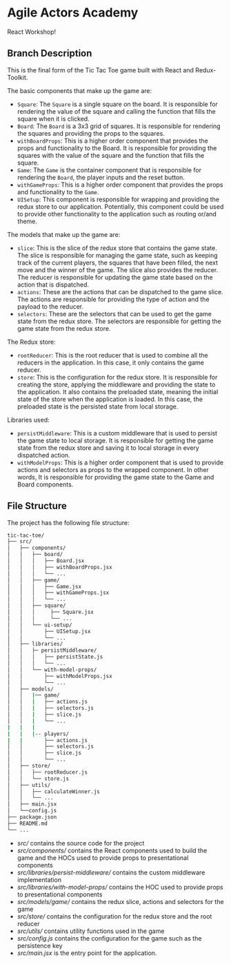 # Agile Actors Academy

React Workshop!

## Branch Description

This is the final form of the Tic Tac Toe game built with React and Redux-Toolkit.

The basic components that make up the game are:

- `Square`: The `Square` is a single square on the board. It is responsible for rendering the value of the square and calling the function that fills the square when it is clicked.
- `Board`: The `Board` is a 3x3 grid of squares. It is responsible for rendering the squares and providing the props to the squares.
- `withBoardProps`: This is a higher order component that provides the props and functionality to the Board. It is responsible for providing the squares with the value of the square and the function that fills the square.
- `Game`: The `Game` is the container component that is responsible for rendering the `Board`, the player inputs and the reset button.
- `withGameProps`: This is a higher order component that provides the props and functionality to the `Game`.
- `UISetup`: This component is responsible for wrapping and providing the redux store to our application. Potentially, this component could be used to provide other functionality to the application such as routing or/and theme.

The models that make up the game are:

- `slice`: This is the slice of the redux store that contains the game state. The slice is responsible for managing the game state, such as keeping track of the current players, the squares that have been filled, the next move and the winner of the game. The slice also provides the reducer. The reducer is responsible for updating the game state based on the action that is dispatched.
- `actions`: These are the actions that can be dispatched to the game slice. The actions are responsible for providing the type of action and the payload to the reducer.
- `selectors`: These are the selectors that can be used to get the game state from the redux store. The selectors are responsible for getting the game state from the redux store.

The Redux store:

- `rootReducer`: This is the root reducer that is used to combine all the reducers in the application. In this case, it only contains the game reducer.
- `store`: This is the configuration for the redux store. It is responsible for creating the store, applying the middleware and providing the state to the application. It also contains the preloaded state, meaning the initial state of the store when the application is loaded. In this case, the preloaded state is the persisted state from local storage.

Libraries used:

- `persistMiddleware`: This is a custom middleware that is used to persist the game state to local storage. It is responsible for getting the game state from the redux store and saving it to local storage in every dispatched action.
- `withModelProps`: This is a higher order component that is used to provide actions and selectors as props to the wrapped component. In other words, It is responsible for providing the game state to the Game and Board components.

## File Structure

The project has the following file structure:

```bash
tic-tac-toe/
├── src/
│   ├── components/
│   │   ├── board/
│   │   │   ├── Board.jsx
│   │   │   ├── withBoardProps.jsx
│   │   │   └── ...
│   │   ├── game/
│   │   │   ├── Game.jsx
│   │   │   ├── withGameProps.jsx
│   │   │   └── ...
│   │   ├── square/
│   │   │     ├── Square.jsx
│   │   │     └── ...
│   │   └── ui-setup/
│   │       ├── UISetup.jsx
│   │       └── ...
│   ├── libraries/
│   │   ├─ persistMiddleware/
│   │   │   ├── persistState.js
│   │   │   └── ...
│   │   └── with-model-props/
│   │       ├── withModelProps.jsx
│   │       └── ...
│   ├── models/
│   │   |── game/
│   │   |   ├── actions.js
│   │   |   ├── selectors.js
│   │   |   ├── slice.js
│   │   |   └── ...
|   |   |
|   |   |-- players/
|   |       ├── actions.js
│   │       ├── selectors.js
│   │       ├── slice.js
│   │       └── ...
│   ├── store/
│   │   ├── rootReducer.js
│   │   └── store.js
│   ├── utils/
│   │   ├── calculateWinner.js
│   │   └── ...
│   ├── main.jsx
│   └──config.js
├── package.json
├── README.md
└── ...
```

- _src/_ contains the source code for the project
- _src/components/_ contains the React components used to build the game and the HOCs used to provide props to presentational components
- _src/libraries/persist-middleware/_ contains the custom middleware implementation
- _src/libraries/with-model-props/_ contains the HOC used to provide props to presentational components
- _src/models/game/_ contains the redux slice, actions and selectors for the game
- _src/store/_ contains the configuration for the redux store and the root reducer
- _src/utils/_ contains utility functions used in the game
- _src/config.js_ contains the configuration for the game such as the persistence key
- _src/main.jsx_ is the entry point for the application.
